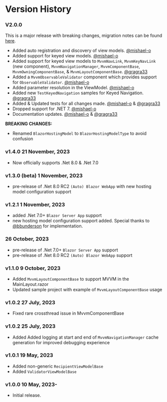 ﻿# Version History

### V2.0.0

This is a major release with breaking changes, migration notes can be found [here](docs/migration-notes/v1.4_to_v2.md).

- Added auto registration and discovery of view models. [@mishael-o](https://github.com/mishael-o)
- Added support for keyed view models. [@mishael-o](https://github.com/mishael-o)
- Added support for keyed view models to `MvvmNavLink`, `MvvmKeyNavLink` (new component), `MvvmNavigationManager`, `MvvmComponentBase`, `MvvmOwningComponentBase`, & `MvvmLayoutComponentBase`. [@gragra33](https://github.com/gragra33)
- Added a `MvvmObservableValidator` component which provides support for `ObservableValidator`. [@mishael-o](https://github.com/mishael-o)
- Added parameter resolution in the ViewModel. [@mishael-o](https://github.com/mishael-o)
- Added new `TestKeyedNavigation` samples for Keyed Navigation. [@gragra33](https://github.com/gragra33)
- Added & Updated tests for all changes made. [@mishael-o](https://github.com/mishael-o) & [@gragra33](https://github.com/gragra33)
- Dropped support for .NET 7. [@mishael-o](https://github.com/mishael-o)
- Documentation updates. [@mishael-o](https://github.com/mishael-o) & [@gragra33](https://github.com/gragra33)

**BREAKING CHANGES:**
- Renamed `BlazorHostingModel` to `BlazorHostingModelType` to avoid confusion

### v1.4.0 21 November, 2023

- Now officially supports .Net 8.0 & .Net 7.0

### v1.3.0 (beta) 1 November, 2023

- pre-release of .Net 8.0 RC2 `(Auto) Blazor WebApp` with new hosting model configuration support

### v1.2.1 1 November, 2023

- added .Net 7.0+ `Blazor Server App` support
- new hosting model configuration support added. Special thanks to [@bbunderson](https://github.com/bbunderson) for implementation.

### 26 October, 2023

- pre-release of .Net 7.0+ `Blazor Server App` support
- pre-release of .Net 8.0 RC2 `(Auto) Blazor WebApp` support

### v1.1.0 9 October, 2023

- Added `MvvmLayoutComponentBase` to support MVVM in the MainLayout.razor
- Updated sample project with example of `MvvmLayoutComponentBase` usage

### v1.0.2 27 July, 2023

- Fixed rare crossthread issue in MvvmComponentBase

### v1.0.2 25 July, 2023

- Added Added logging at start and end of `MvvmNavigationManager` cache generation for improved debugging experience

### v1.0.1 19 May, 2023

- Added non-generic `RecipientViewModelBase`
- Added `ValidatorViewModelBase`

### v1.0.0 10 May, 2023-
- Initial release.